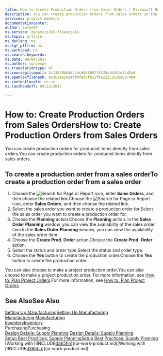 ```yaml
---
title: How to Create Production Orders from Sales Orders | Microsoft Docs
description: You can create production orders from sales orders in the Sales & Marketing department.
services: project-madeira
documentationcenter: 
author: SorenGP
ms.service: dynamics365-financials
ms.topic: article
ms.devlang: na
ms.tgt_pltfrm: na
ms.workload: na
ms.search.keywords: 
ms.date: 09/04/2017
ms.author: sgroespe
ms.translationtype: HT
ms.sourcegitcommit: 2c13559bb3dc44cdb61697f5135c5b931e34d2a8
ms.openlocfilehash: a0261ee242abf0fedcfb22f4a22252636a0074b4
ms.contentlocale: en-nz
ms.lasthandoff: 09/22/2017

---
```

# <a name="how-to-create-production-orders-from-sales-orders"></a><span data-ttu-id="8ad34-103">How to: Create Production Orders from Sales Orders</span><span class="sxs-lookup"><span data-stu-id="8ad34-103">How to: Create Production Orders from Sales Orders</span></span>
<span data-ttu-id="8ad34-104">You can create production orders for produced items directly from sales orders.</span><span class="sxs-lookup"><span data-stu-id="8ad34-104">You can create production orders for produced items directly from sales orders.</span></span>  

## <a name="to-create-a-production-order-from-a-sales-order"></a><span data-ttu-id="8ad34-105">To create a production order from a sales order</span><span class="sxs-lookup"><span data-stu-id="8ad34-105">To create a production order from a sales order</span></span>  

1.  <span data-ttu-id="8ad34-106">Choose the ![Search for Page or Report](media/ui-search/search_small.png "Search for Page or Report icon") icon, enter **Sales Orders**, and then choose the related link.</span><span class="sxs-lookup"><span data-stu-id="8ad34-106">Choose the ![Search for Page or Report](media/ui-search/search_small.png "Search for Page or Report icon") icon, enter **Sales Orders**, and then choose the related link.</span></span>  
2.  <span data-ttu-id="8ad34-107">Select the sales order you want to create a production order for.</span><span class="sxs-lookup"><span data-stu-id="8ad34-107">Select the sales order you want to create a production order for.</span></span>  
3.  <span data-ttu-id="8ad34-108">Choose the **Planning** action.</span><span class="sxs-lookup"><span data-stu-id="8ad34-108">Choose the **Planning** action.</span></span> <span data-ttu-id="8ad34-109">In the **Sales Order Planning** window, you can view the availability of the sales order item.</span><span class="sxs-lookup"><span data-stu-id="8ad34-109">In the **Sales Order Planning** window, you can view the availability of the sales order item.</span></span>  
4.  <span data-ttu-id="8ad34-110">Choose the **Create Prod. Order** action.</span><span class="sxs-lookup"><span data-stu-id="8ad34-110">Choose the **Create Prod. Order** action.</span></span>  
5.  <span data-ttu-id="8ad34-111">Select the status and order type.</span><span class="sxs-lookup"><span data-stu-id="8ad34-111">Select the status and order type.</span></span>  
6.  <span data-ttu-id="8ad34-112">Choose the **Yes** button to create the production order.</span><span class="sxs-lookup"><span data-stu-id="8ad34-112">Choose the **Yes** button to create the production order.</span></span>

<span data-ttu-id="8ad34-113">You can also choose to make a project production order.</span><span class="sxs-lookup"><span data-stu-id="8ad34-113">You can also choose to make a project production order.</span></span> <span data-ttu-id="8ad34-114">For more information, see [How to: Plan Project Orders](production-how-to-plan-project-orders.md).</span><span class="sxs-lookup"><span data-stu-id="8ad34-114">For more information, see [How to: Plan Project Orders](production-how-to-plan-project-orders.md).</span></span>   

## <a name="see-also"></a><span data-ttu-id="8ad34-115">See Also</span><span class="sxs-lookup"><span data-stu-id="8ad34-115">See Also</span></span>  
[<span data-ttu-id="8ad34-116">Setting Up Manufacturing</span><span class="sxs-lookup"><span data-stu-id="8ad34-116">Setting Up Manufacturing</span></span>](production-configure-production-processes.md)  
<span data-ttu-id="8ad34-117">[Manufacturing](production-manage-manufacturing.md)  </span><span class="sxs-lookup"><span data-stu-id="8ad34-117">[Manufacturing](production-manage-manufacturing.md)  </span></span>  
[<span data-ttu-id="8ad34-118">Inventory</span><span class="sxs-lookup"><span data-stu-id="8ad34-118">Inventory</span></span>](inventory-manage-inventory.md)  
[<span data-ttu-id="8ad34-119">Purchasing</span><span class="sxs-lookup"><span data-stu-id="8ad34-119">Purchasing</span></span>](purchasing-manage-purchasing.md)  
<span data-ttu-id="8ad34-120">[Design Details: Supply Planning](design-details-supply-planning.md) </span><span class="sxs-lookup"><span data-stu-id="8ad34-120">[Design Details: Supply Planning](design-details-supply-planning.md) </span></span>  
[<span data-ttu-id="8ad34-121">Setup Best Practices: Supply Planning</span><span class="sxs-lookup"><span data-stu-id="8ad34-121">Setup Best Practices: Supply Planning</span></span>](setup-best-practices-supply-planning.md)  
<span data-ttu-id="8ad34-122">[Working with [!INCLUDE[d365fin](includes/d365fin_md.md)]](ui-work-product.md)</span><span class="sxs-lookup"><span data-stu-id="8ad34-122">[Working with [!INCLUDE[d365fin](includes/d365fin_md.md)]](ui-work-product.md)</span></span>

